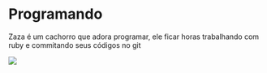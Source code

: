 # Programando


Zaza é um cachorro que adora programar, ele ficar horas trabalhando com ruby e commitando seus códigos no git

![](https://jjperezaguinaga.files.wordpress.com/2012/04/i_have_no_idea_what_i_m_doing.jpg)